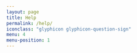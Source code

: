 ```yaml
---
layout: page
title: Help
permalink: /help/
iconclass: "glyphicon glyphicon-question-sign"
menu: 4
menu-position: 1
---
```

